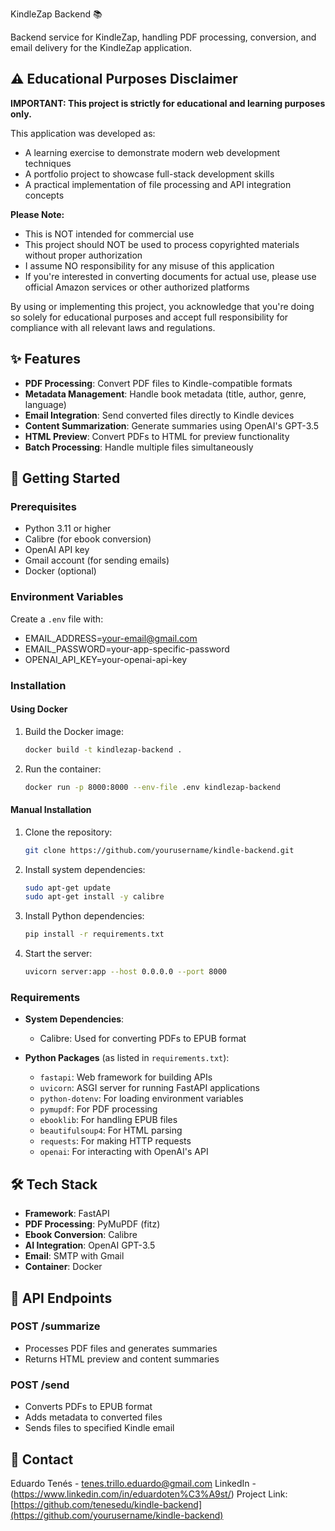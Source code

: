 KindleZap Backend 📚

Backend service for KindleZap, handling PDF processing, conversion, and email delivery for the KindleZap application.

## ⚠️ Educational Purposes Disclaimer

**IMPORTANT: This project is strictly for educational and learning purposes only.**

This application was developed as:
- A learning exercise to demonstrate modern web development techniques
- A portfolio project to showcase full-stack development skills
- A practical implementation of file processing and API integration concepts

**Please Note:**
- This is NOT intended for commercial use
- This project should NOT be used to process copyrighted materials without proper authorization
- I assume NO responsibility for any misuse of this application
- If you're interested in converting documents for actual use, please use official Amazon services or other authorized platforms

By using or implementing this project, you acknowledge that you're doing so solely for educational purposes and accept full responsibility for compliance with all relevant laws and regulations.

## ✨ Features

- **PDF Processing**: Convert PDF files to Kindle-compatible formats
- **Metadata Management**: Handle book metadata (title, author, genre, language)
- **Email Integration**: Send converted files directly to Kindle devices
- **Content Summarization**: Generate summaries using OpenAI's GPT-3.5
- **HTML Preview**: Convert PDFs to HTML for preview functionality
- **Batch Processing**: Handle multiple files simultaneously

## 🚀 Getting Started

### Prerequisites

- Python 3.11 or higher
- Calibre (for ebook conversion)
- OpenAI API key
- Gmail account (for sending emails)
- Docker (optional)

### Environment Variables

Create a `.env` file with:

 - EMAIL_ADDRESS=your-email@gmail.com
 - EMAIL_PASSWORD=your-app-specific-password
 - OPENAI_API_KEY=your-openai-api-key

### Installation

#### Using Docker

1. Build the Docker image:
   ```bash
   docker build -t kindlezap-backend .
   ```

2. Run the container:
   ```bash
   docker run -p 8000:8000 --env-file .env kindlezap-backend
   ```

#### Manual Installation

1. Clone the repository:
   ```bash
   git clone https://github.com/yourusername/kindle-backend.git
   ```

2. Install system dependencies:
   ```bash
   sudo apt-get update
   sudo apt-get install -y calibre
   ```

3. Install Python dependencies:
   ```bash
   pip install -r requirements.txt
   ```

4. Start the server:
   ```bash
   uvicorn server:app --host 0.0.0.0 --port 8000
   ```

### Requirements

- **System Dependencies**:
  - Calibre: Used for converting PDFs to EPUB format

- **Python Packages** (as listed in `requirements.txt`):
  - `fastapi`: Web framework for building APIs
  - `uvicorn`: ASGI server for running FastAPI applications
  - `python-dotenv`: For loading environment variables
  - `pymupdf`: For PDF processing
  - `ebooklib`: For handling EPUB files
  - `beautifulsoup4`: For HTML parsing
  - `requests`: For making HTTP requests
  - `openai`: For interacting with OpenAI's API

## 🛠️ Tech Stack

- **Framework**: FastAPI
- **PDF Processing**: PyMuPDF (fitz)
- **Ebook Conversion**: Calibre
- **AI Integration**: OpenAI GPT-3.5
- **Email**: SMTP with Gmail
- **Container**: Docker

## 📡 API Endpoints

### POST /summarize
- Processes PDF files and generates summaries
- Returns HTML preview and content summaries

### POST /send
- Converts PDFs to EPUB format
- Adds metadata to converted files
- Sends files to specified Kindle email

## 📧 Contact

Eduardo Tenés - tenes.trillo.eduardo@gmail.com LinkedIn - (https://www.linkedin.com/in/eduardoten%C3%A9st/)
Project Link: [https://github.com/tenesedu/kindle-backend](https://github.com/yourusername/kindle-backend)

